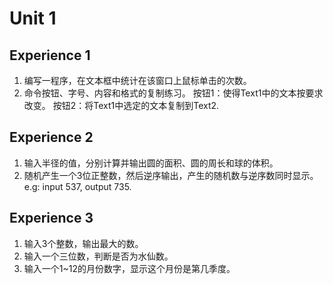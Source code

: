 # Unit 1

## Experience 1

1. 编写一程序，在文本框中统计在该窗口上鼠标单击的次数。 
2. 命令按钮、字号、内容和格式的复制练习。
  按钮1：使得Text1中的文本按要求改变。 
  按钮2：将Text1中选定的文本复制到Text2. 

## Experience 2

1. 输入半径的值，分别计算并输出圆的面积、圆的周长和球的体积。
2. 随机产生一个3位正整数，然后逆序输出，产生的随机数与逆序数同时显示。e.g: input 537, output 735.

## Experience 3

1. 输入3个整数，输出最大的数。
2. 输入一个三位数，判断是否为水仙数。
3. 输入一个1~12的月份数字，显示这个月份是第几季度。
